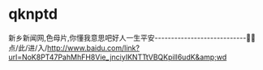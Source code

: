 # qknptd
新乡新闻网,色母片,你懂我意思吧好人一生平安----------------------------🧴🧴点/此/进/入/http://www.baidu.com/link?url=NoK8PT47PahMhFH8Vie_jnciyIKNTTtVBQKpill6udK&amp;wd
